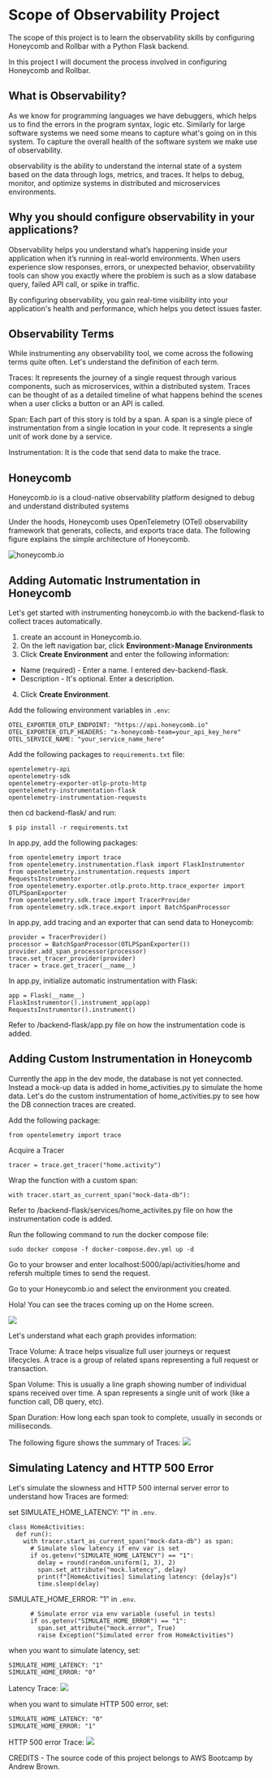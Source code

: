 # Scope of Observability Project

The scope of this project is to learn the observability skills by configuring Honeycomb and Rollbar with a Python Flask backend.

In this project I will document the process involved in configuring Honeycomb and Rollbar.

## What is Observability?

As we know for programming languages we have debuggers, which helps us to find the errors in the program syntax, logic etc.
Similarly for large software systems we need some means to capture what's going on in this system. To capture the overall health of the software system we make use of observability.

observability is the ability to understand the internal state of a system based on the data through logs, metrics, and traces. It helps to debug, monitor, and optimize systems in distributed and microservices environments.


## Why you should configure observability in your applications?

Observability helps you understand what’s happening inside your application when it’s running in real-world environments. When users experience slow responses, errors, or unexpected behavior, observability tools can show you exactly where the problem is such as a slow database query, failed API call, or spike in traffic.

By configuring observability, you gain real-time visibility into your application's health and performance, which helps you detect issues faster.


## Observability Terms

While instrumenting any observability tool, we come across the following terms quite often. Let's understand the definition of each term.

Traces: It represents the journey of a single request through various components, such as microservices, within a distributed system. Traces can be thought of as a detailed timeline of what happens behind the scenes when a user clicks a button or an API is called.

Span: Each part of this story is told by a span. A span is a single piece of instrumentation from a single location in your code. It represents a single unit of work done by a service.

Instrumentation: It is the code that send data to make the trace.


## Honeycomb

Honeycomb.io is a cloud-native observability platform designed to debug and understand distributed systems

Under the hoods, Honeycomb uses OpenTelemetry (OTel) observability framework that generats, collects, and exports trace data. The following figure explains the simple architecture of Honeycomb.

![honeycomb.io](images/honeycomb.png)


## Adding Automatic Instrumentation in Honeycomb

Let's get started with instrumenting honeycomb.io with the backend-flask to collect traces automatically.

1. create an account in Honeycomb.io.
2. On the left navigation bar, click **Environment**>**Manage Environments**
3. Click **Create Environment** and enter the following information:
- Name (required) - Enter a name. I entered dev-backend-flask.
- Description - It's optional. Enter a description.
4. Click **Create Environment**.


Add the following environment variables in `.env`:
```
OTEL_EXPORTER_OTLP_ENDPOINT: "https://api.honeycomb.io"
OTEL_EXPORTER_OTLP_HEADERS: "x-honeycomb-team=your_api_key_here"
OTEL_SERVICE_NAME: "your_service_name_here"
```

Add the following packages to `requirements.txt` file:
```
opentelemetry-api 
opentelemetry-sdk 
opentelemetry-exporter-otlp-proto-http 
opentelemetry-instrumentation-flask 
opentelemetry-instrumentation-requests
```

then cd backend-flask/ and run:
```
$ pip install -r requirements.txt
```

In app.py, add the following packages:
```
from opentelemetry import trace
from opentelemetry.instrumentation.flask import FlaskInstrumentor
from opentelemetry.instrumentation.requests import RequestsInstrumentor
from opentelemetry.exporter.otlp.proto.http.trace_exporter import OTLPSpanExporter
from opentelemetry.sdk.trace import TracerProvider
from opentelemetry.sdk.trace.export import BatchSpanProcessor
```

In app.py, add tracing and an exporter that can send data to Honeycomb:
```
provider = TracerProvider()
processor = BatchSpanProcessor(OTLPSpanExporter())
provider.add_span_processor(processor)
trace.set_tracer_provider(provider)
tracer = trace.get_tracer(__name__)
```

In app.py, initialize automatic instrumentation with Flask:
```
app = Flask(__name__)
FlaskInstrumentor().instrument_app(app)
RequestsInstrumentor().instrument()
```

Refer to /backend-flask/app.py file on how the instrumentation code is added.


## Adding Custom Instrumentation in Honeycomb

Currently the app in the dev mode, the database is not yet connected. Instead a mock-up data is added in home_activities.py to simulate the home data. Let's do the custom instrumentation of home_activities.py to see how the DB connection traces are created.

Add the following package:
```
from opentelemetry import trace
```

Acquire a Tracer
```
tracer = trace.get_tracer("home.activity")

```

Wrap the function with a custom span:

```
with tracer.start_as_current_span("mock-data-db"):
```

Refer to /backend-flask/services/home_activites.py file on how the instrumentation code is added.

Run the following command to run the docker compose file:
```
sudo docker compose -f docker-compose.dev.yml up -d
```

Go to your browser and enter localhost:5000/api/activities/home and refersh multiple times to send the request.

Go to your Honeycomb.io and select the environment you created.

Hola! You can see the traces coming up on the Home screen.

![](images/traces.png)

Let's understand what each graph provides information:

Trace Volume: A trace helps visualize full user journeys or request lifecycles. A trace is a group of related spans representing a full request or transaction.

Span Volume: This is usually a line graph showing number of individual spans received over time. A span represents a single unit of work (like a function call, DB query, etc).

Span Duration: How long each span took to complete, usually in seconds or milliseconds.

The following figure shows the summary of Traces:
![](images/trace-summary.png)


## Simulating Latency and HTTP 500 Error

Let's simulate the slowness and HTTP 500 internal server error to understand how Traces are formed:

set SIMULATE_HOME_LATENCY: "1" in `.env`.

```
class HomeActivities:
  def run():
    with tracer.start_as_current_span("mock-data-db") as span:
      # Simulate slow latency if env var is set
      if os.getenv("SIMULATE_HOME_LATENCY") == "1":
        delay = round(random.uniform(1, 3), 2)
        span.set_attribute("mock.latency", delay)
        print(f"[HomeActivities] Simulating latency: {delay}s")
        time.sleep(delay)
``` 

SIMULATE_HOME_ERROR: "1" in `.env`. 


```
      # Simulate error via env variable (useful in tests)
      if os.getenv("SIMULATE_HOME_ERROR") == "1":
        span.set_attribute("mock.error", True)
        raise Exception("Simulated error from HomeActivities")
```        

when you want to simulate latency, set:
```
SIMULATE_HOME_LATENCY: "1"
SIMULATE_HOME_ERROR: "0"
```

Latency Trace:
![](images/latency.png)

when you want to simulate HTTP 500 error, set:
```
SIMULATE_HOME_LATENCY: "0"
SIMULATE_HOME_ERROR: "1"
```

HTTP 500 error Trace:
![](images/http500error.png)



CREDITS - The source code of this project belongs to AWS Bootcamp by Andrew Brown.

